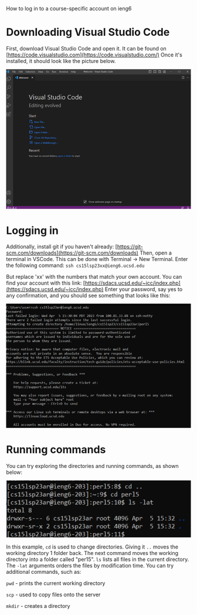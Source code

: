 How to log in to a course-specific account on ieng6

# Downloading Visual Studio Code

First, download Visual Studio Code and open it. It can be found on [https://code.visualstudio.com](https://code.visualstudio.com/)
Once it's installed, it should look like the picture below.

![Image](ss1.PNG)

# Logging in

Additionally, install git if you haven't already: [https://git-scm.com/downloads](https://git-scm.com/downloads)
Then, open a terminal in VSCode. This can be done with Terminal -> New Terminal. Enter the following command:
`ssh cs15lsp23xx@ieng6.ucsd.edu`

But replace 'xx' with the numbers that match your own account.
You can find your account with this link: [https://sdacs.ucsd.edu/~icc/index.php](https://sdacs.ucsd.edu/~icc/index.php)
Enter your password, say yes to any confirmation, and you should see something that looks like this:

![Image](ss2.PNG)

# Running commands

You can try exploring the directories and running commands, as shown below:

![Image](ss3.PNG)

In this example, `cd` is used to change directories. Giving it `..` moves the working directory 1 folder back. The next command moves the working directory into a folder called "per15". `ls` lists all files in the current directory. The `-lat` arguments orders the files by modification time.
You can try additional commands, such as:

`pwd` - prints the current working directory

`scp` - used to copy files onto the server

`mkdir` - creates a directory
